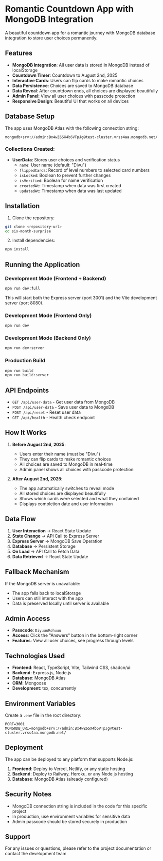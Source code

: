 # Romantic Countdown App with MongoDB Integration

A beautiful countdown app for a romantic journey with MongoDB database integration to store user choices permanently.

## Features

- **MongoDB Integration**: All user data is stored in MongoDB instead of localStorage
- **Countdown Timer**: Countdown to August 2nd, 2025
- **Interactive Cards**: Users can flip cards to make romantic choices
- **Data Persistence**: Choices are saved to MongoDB database
- **Data Reveal**: After countdown ends, all choices are displayed beautifully
- **Admin Panel**: View all user choices with passcode protection
- **Responsive Design**: Beautiful UI that works on all devices

## Database Setup

The app uses MongoDB Atlas with the following connection string:
```
mongodb+srv://admin:Bx4wZ6SX4b6VTpJg@test-cluster.vrss4aa.mongodb.net/
```

### Collections Created:
- **UserData**: Stores user choices and verification status
  - `name`: User name (default: "Divu")
  - `flippedCards`: Record of level numbers to selected card numbers
  - `isLocked`: Boolean to prevent further changes
  - `isVerified`: Boolean for name verification
  - `createdAt`: Timestamp when data was first created
  - `updatedAt`: Timestamp when data was last updated

## Installation

1. Clone the repository:
```bash
git clone <repository-url>
cd six-month-surprise
```

2. Install dependencies:
```bash
npm install
```

## Running the Application

### Development Mode (Frontend + Backend)
```bash
npm run dev:full
```

This will start both the Express server (port 3001) and the Vite development server (port 8080).

### Development Mode (Frontend Only)
```bash
npm run dev
```

### Development Mode (Backend Only)
```bash
npm run dev:server
```

### Production Build
```bash
npm run build
npm run build:server
```

## API Endpoints

- `GET /api/user-data` - Get user data from MongoDB
- `POST /api/user-data` - Save user data to MongoDB
- `POST /api/reset` - Reset user data
- `GET /api/health` - Health check endpoint

## How It Works

1. **Before August 2nd, 2025**:
   - Users enter their name (must be "Divu")
   - They can flip cards to make romantic choices
   - All choices are saved to MongoDB in real-time
   - Admin panel shows all choices with passcode protection

2. **After August 2nd, 2025**:
   - The app automatically switches to reveal mode
   - All stored choices are displayed beautifully
   - Shows which cards were selected and what they contained
   - Displays completion date and user information

## Data Flow

1. **User Interaction** → React State Update
2. **State Change** → API Call to Express Server
3. **Express Server** → MongoDB Save Operation
4. **Database** → Persistent Storage
5. **On Load** → API Call to Fetch Data
6. **Data Retrieved** → React State Update

## Fallback Mechanism

If the MongoDB server is unavailable:
- The app falls back to localStorage
- Users can still interact with the app
- Data is preserved locally until server is available

## Admin Access

- **Passcode**: `DiyuuuRohuuu`
- **Access**: Click the "Answers" button in the bottom-right corner
- **Features**: View all user choices, see progress through levels

## Technologies Used

- **Frontend**: React, TypeScript, Vite, Tailwind CSS, shadcn/ui
- **Backend**: Express.js, Node.js
- **Database**: MongoDB Atlas
- **ORM**: Mongoose
- **Development**: tsx, concurrently

## Environment Variables

Create a `.env` file in the root directory:
```env
PORT=3001
MONGODB_URI=mongodb+srv://admin:Bx4wZ6SX4b6VTpJg@test-cluster.vrss4aa.mongodb.net/
```

## Deployment

The app can be deployed to any platform that supports Node.js:

1. **Frontend**: Deploy to Vercel, Netlify, or any static hosting
2. **Backend**: Deploy to Railway, Heroku, or any Node.js hosting
3. **Database**: MongoDB Atlas (already configured)

## Security Notes

- MongoDB connection string is included in the code for this specific project
- In production, use environment variables for sensitive data
- Admin passcode should be stored securely in production

## Support

For any issues or questions, please refer to the project documentation or contact the development team.
